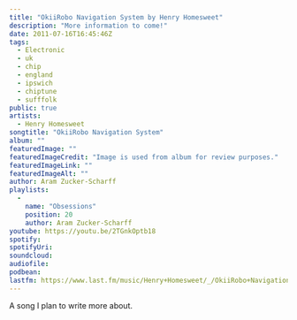 ```yaml
---
title: "OkiiRobo Navigation System by Henry Homesweet"
description: "More information to come!"
date: 2011-07-16T16:45:46Z
tags:
  - Electronic
  - uk
  - chip
  - england
  - ipswich
  - chiptune
  - sufffolk
public: true
artists:
  - Henry Homesweet
songtitle: "OkiiRobo Navigation System"
album: ""
featuredImage: ""
featuredImageCredit: "Image is used from album for review purposes."
featuredImageLink: ""
featuredImageAlt: ""
author: Aram Zucker-Scharff
playlists:
  -
    name: "Obsessions"
    position: 20
    author: Aram Zucker-Scharff
youtube: https://youtu.be/2TGnkOptb18
spotify: 
spotifyUri: 
soundcloud:
audiofile:
podbean:
lastfm: https://www.last.fm/music/Henry+Homesweet/_/OkiiRobo+Navigation+System
---
```


A song I plan to write more about.
		